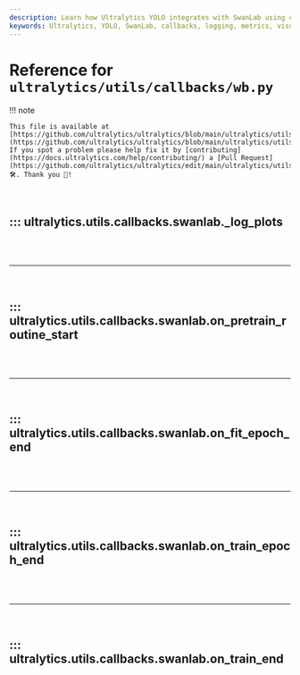 ```yaml
---
description: Learn how Ultralytics YOLO integrates with SwanLab using custom callbacks for logging metrics and visualizations.
keywords: Ultralytics, YOLO, SwanLab, callbacks, logging, metrics, visualizations, AI, machine learning
---
```


# Reference for `ultralytics/utils/callbacks/wb.py`

!!! note

    This file is available at [https://github.com/ultralytics/ultralytics/blob/main/ultralytics/utils/callbacks/swanlab.py](https://github.com/ultralytics/ultralytics/blob/main/ultralytics/utils/callbacks/swanlab.py). If you spot a problem please help fix it by [contributing](https://docs.ultralytics.com/help/contributing/) a [Pull Request](https://github.com/ultralytics/ultralytics/edit/main/ultralytics/utils/callbacks/swanlab.py) 🛠️. Thank you 🙏!

<br>

## ::: ultralytics.utils.callbacks.swanlab._log_plots

<br><br><hr><br>

## ::: ultralytics.utils.callbacks.swanlab.on_pretrain_routine_start

<br><br><hr><br>

## ::: ultralytics.utils.callbacks.swanlab.on_fit_epoch_end

<br><br><hr><br>

## ::: ultralytics.utils.callbacks.swanlab.on_train_epoch_end

<br><br><hr><br>

## ::: ultralytics.utils.callbacks.swanlab.on_train_end

<br><br>
